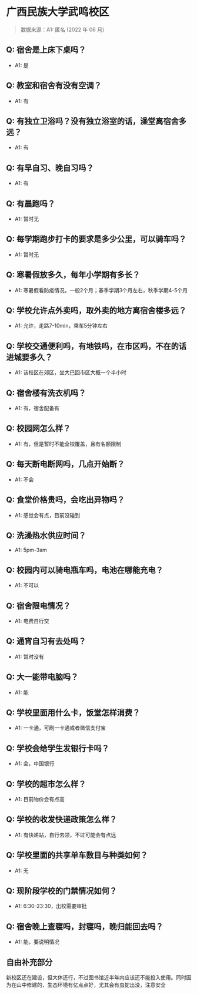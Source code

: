 # 广西民族大学武鸣校区

> 数据来源：A1: 匿名 (2022 年 06 月)

## Q: 宿舍是上床下桌吗？

- A1: 是

## Q: 教室和宿舍有没有空调？

- A1: 有

## Q: 有独立卫浴吗？没有独立浴室的话，澡堂离宿舍多远？

- A1: 有

## Q: 有早自习、晚自习吗？

- A1: 有

## Q: 有晨跑吗？

- A1: 暂时无

## Q: 每学期跑步打卡的要求是多少公里，可以骑车吗？

- A1: 暂时无

## Q: 寒暑假放多久，每年小学期有多长？

- A1: 寒暑假看防疫情况，一般2个月；春季学期3个月左右，秋季学期4-5个月

## Q: 学校允许点外卖吗，取外卖的地方离宿舍楼多远？

- A1: 允许，走路7-10min，乘车5分钟左右

## Q: 学校交通便利吗，有地铁吗，在市区吗，不在的话进城要多久？

- A1: 该校区在郊区，坐大巴回市区大概一个半小时

## Q: 宿舍楼有洗衣机吗？

- A1: 有，宿舍配备有

## Q: 校园网怎么样？

- A1: 有，但是暂时不能全校覆盖，且有名额限制

## Q: 每天断电断网吗，几点开始断？

- A1: 不会

## Q: 食堂价格贵吗，会吃出异物吗？

- A1: 感觉会有点，目前没碰到

## Q: 洗澡热水供应时间？

- A1: 5pm-3am

## Q: 校园内可以骑电瓶车吗，电池在哪能充电？

- A1: 不可以

## Q: 宿舍限电情况？

- A1: 电费自行交

## Q: 通宵自习有去处吗？

- A1: 暂时没有

## Q: 大一能带电脑吗？

- A1: 能

## Q: 学校里面用什么卡，饭堂怎样消费？

- A1: 一卡通，可刷一卡通或者微信支付宝

## Q: 学校会给学生发银行卡吗？

- A1: 会，中国银行

## Q: 学校的超市怎么样？

- A1: 目前物价会有点高

## Q: 学校的收发快递政策怎么样？

- A1: 有快递站，自行去领，不过可能会有点远

## Q: 学校里面的共享单车数目与种类如何？

- A1: 无

## Q: 现阶段学校的门禁情况如何？

- A1: 6:30-23:30，出校需要审批

## Q: 宿舍晚上查寝吗，封寝吗，晚归能回去吗？

- A1: 能，要说明情况

## 自由补充部分

新校区还在建设，但大体还行，不过图书馆近半年内应该还不能投入使用。同时因为在山中修建的，生态环境有亿点点好，尤其会有虫蛇出没，注意安全